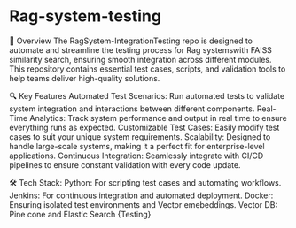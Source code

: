 # Rag-system-testing


🚀 Overview
The RagSystem-IntegrationTesting repo is designed to automate and streamline the testing process for Rag systemswith FAISS similarity search, ensuring smooth integration across different modules. This repository contains essential test cases, scripts, and validation tools to help teams deliver high-quality solutions.

🔍 Key Features
Automated Test Scenarios: Run automated tests to validate system integration and interactions between different components.
Real-Time Analytics: Track system performance and output in real time to ensure everything runs as expected.
Customizable Test Cases: Easily modify test cases to suit your unique system requirements.
Scalability: Designed to handle large-scale systems, making it a perfect fit for enterprise-level applications.
Continuous Integration: Seamlessly integrate with CI/CD pipelines to ensure constant validation with every code update.

🛠 Tech Stack: 
Python: For scripting test cases and automating workflows.
Jenkins: For continuous integration and automated deployment.
Docker: Ensuring isolated test environments and Vector emebeddings.
Vector DB: Pine cone and Elastic Search {Testing}



